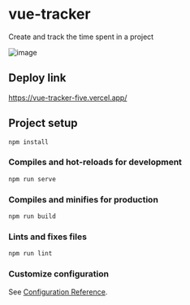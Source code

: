 # vue-tracker

Create and track the time spent in a project

![image](https://user-images.githubusercontent.com/55639735/219904658-fc1213e5-86a5-42d1-9ad4-98a1d4189ba6.png)

## Deploy link
https://vue-tracker-five.vercel.app/

## Project setup
```
npm install
```

### Compiles and hot-reloads for development
```
npm run serve
```

### Compiles and minifies for production
```
npm run build
```

### Lints and fixes files
```
npm run lint
```

### Customize configuration
See [Configuration Reference](https://cli.vuejs.org/config/).
